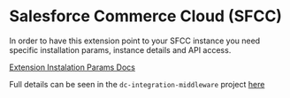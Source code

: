 # Salesforce Commerce Cloud (SFCC)

In order to have this extension point to your SFCC instance you need specific installation params, instance details and API access. 

[Extension Instalation Params Docs](https://amplience.com/developers/docs/integrations/extensions/register-use/#installation-parameters)

Full details can be seen in the `dc-integration-middleware` project [here](https://github.com/amplience/dc-integration-middleware/blob/main/docs/vendor/commerce/sfcc.md)